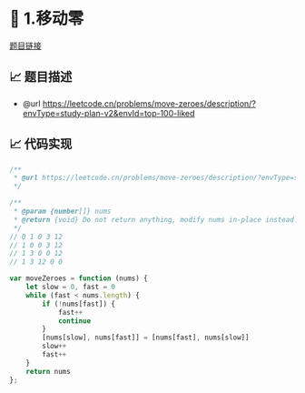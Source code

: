 # 🎨 1.移动零

[题目链接](https://leetcode.cn/problems/move-zeroes/description/?envType=study-plan-v2&envId=top-100-liked)

## 📈 题目描述
* @url https://leetcode.cn/problems/move-zeroes/description/?envType=study-plan-v2&envId=top-100-liked

## 📈 代码实现
```typescript
/**
 * @url https://leetcode.cn/problems/move-zeroes/description/?envType=study-plan-v2&envId=top-100-liked
 */

/**
 * @param {number[]} nums
 * @return {void} Do not return anything, modify nums in-place instead.
 */
// 0 1 0 3 12
// 1 0 0 3 12
// 1 3 0 0 12
// 1 3 12 0 0

var moveZeroes = function (nums) {
    let slow = 0, fast = 0
    while (fast < nums.length) {
        if (!nums[fast]) {
            fast++
            continue
        }
        [nums[slow], nums[fast]] = [nums[fast], nums[slow]]
        slow++
        fast++
    }
    return nums
};
```
